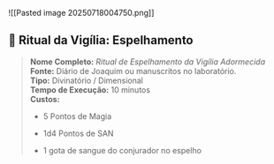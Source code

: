
![[Pasted image 20250718004750.png]]

## 🔮 **Ritual da Vigília: Espelhamento**

> **Nome Completo:** _Ritual de Espelhamento da Vigília Adormecida_  
> **Fonte:** Diário de Joaquim ou manuscritos no laboratório.  
> **Tipo:** Divinatório / Dimensional  
> **Tempo de Execução:** 10 minutos  
> **Custos:**
> 
> - 5 Pontos de Magia
>     
> - 1d4 Pontos de SAN
>     
> - 1 gota de sangue do conjurador no espelho
>